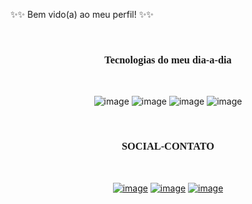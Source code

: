 ✨✨ Bem vido(a) ao meu perfil! ✨✨ 
<br>

<div align=center>

   <!-- <img height="160em" src="https://github-readme-stats.vercel.app/api?username=isabellabispo&show_icons=true&theme=radical">
   <img height="160em" src="https://github-readme-stats.vercel.app/api/top-langs/?username=isabellabispo&layout=compact&theme=radical"> -->

</div>
<br>

<h3 align="center"  style="font-family: montserrat"> Tecnologias do meu dia-a-dia </h3>

<br>
<div align="center">

![image](https://img.shields.io/badge/HTML5-E34F26?style=for-the-badge&logo=html5&logoColor=white
)
![image](	https://img.shields.io/badge/CSS3-1572B6?style=for-the-badge&logo=css3&logoColor=white
)
![image](https://img.shields.io/badge/JavaScript-323330?style=for-the-badge&logo=javascript&logoColor=F7DF1E
)
![image](https://img.shields.io/badge/Unity-100000?style=for-the-badge&logo=unity&logoColor=white
)
</div>
<br>

<h3 align="center" style="font-family: montserrat">SOCIAL-CONTATO </h3> <br>
<div align="center">

[![image](https://img.shields.io/badge/LinkedIn-0077B5?style=for-the-badge&logo=linkedin&logoColor=white
)](https://www.linkedin.com/in/isbellabsp20/)
[![image](https://img.shields.io/badge/Gmail-D14836?style=for-the-badge&logo=gmail&logoColor=white
)](https://criarmeulink.com.br/u/1666380188)
[![image](https://img.shields.io/badge/WhatsApp-25D366?style=for-the-badge&logo=whatsapp&logoColor=white
)](https://api.whatsapp.com/send?phone=5534984222972&text=ola%2C%20precisa%20entrar%20em%20contato%20comigo%2C%20mande-me%20uma%20mensagem!)

</div>
